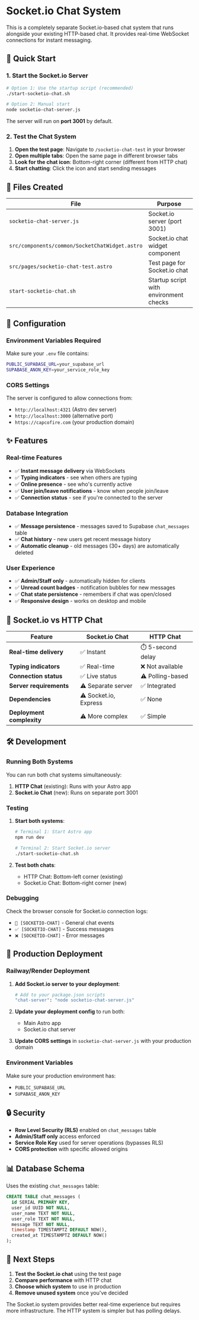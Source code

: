# Socket.io Chat System

This is a completely separate Socket.io-based chat system that runs alongside your existing HTTP-based chat. It provides real-time WebSocket connections for instant messaging.

## 🚀 Quick Start

### 1. Start the Socket.io Server

```bash
# Option 1: Use the startup script (recommended)
./start-socketio-chat.sh

# Option 2: Manual start
node socketio-chat-server.js
```

The server will run on **port 3001** by default.

### 2. Test the Chat System

1. **Open the test page**: Navigate to `/socketio-chat-test` in your browser
2. **Open multiple tabs**: Open the same page in different browser tabs
3. **Look for the chat icon**: Bottom-right corner (different from HTTP chat)
4. **Start chatting**: Click the icon and start sending messages

## 📁 Files Created

| File                                           | Purpose                                |
| ---------------------------------------------- | -------------------------------------- |
| `socketio-chat-server.js`                      | Socket.io server (port 3001)           |
| `src/components/common/SocketChatWidget.astro` | Socket.io chat widget component        |
| `src/pages/socketio-chat-test.astro`           | Test page for Socket.io chat           |
| `start-socketio-chat.sh`                       | Startup script with environment checks |

## 🔧 Configuration

### Environment Variables Required

Make sure your `.env` file contains:

```bash
PUBLIC_SUPABASE_URL=your_supabase_url
SUPABASE_ANON_KEY=your_service_role_key
```

### CORS Settings

The server is configured to allow connections from:

- `http://localhost:4321` (Astro dev server)
- `http://localhost:3000` (alternative port)
- `https://capcofire.com` (your production domain)

## ✨ Features

### Real-time Features

- ✅ **Instant message delivery** via WebSockets
- ✅ **Typing indicators** - see when others are typing
- ✅ **Online presence** - see who's currently active
- ✅ **User join/leave notifications** - know when people join/leave
- ✅ **Connection status** - see if you're connected to the server

### Database Integration

- ✅ **Message persistence** - messages saved to Supabase `chat_messages` table
- ✅ **Chat history** - new users get recent message history
- ✅ **Automatic cleanup** - old messages (30+ days) are automatically deleted

### User Experience

- ✅ **Admin/Staff only** - automatically hidden for clients
- ✅ **Unread count badges** - notification bubbles for new messages
- ✅ **Chat state persistence** - remembers if chat was open/closed
- ✅ **Responsive design** - works on desktop and mobile

## 🔄 Socket.io vs HTTP Chat

| Feature                   | Socket.io Chat        | HTTP Chat         |
| ------------------------- | --------------------- | ----------------- |
| **Real-time delivery**    | ✅ Instant            | ⏱️ 5-second delay |
| **Typing indicators**     | ✅ Real-time          | ❌ Not available  |
| **Connection status**     | ✅ Live status        | ⚠️ Polling-based  |
| **Server requirements**   | ⚠️ Separate server    | ✅ Integrated     |
| **Dependencies**          | ⚠️ Socket.io, Express | ✅ None           |
| **Deployment complexity** | ⚠️ More complex       | ✅ Simple         |

## 🛠️ Development

### Running Both Systems

You can run both chat systems simultaneously:

1. **HTTP Chat** (existing): Runs with your Astro app
2. **Socket.io Chat** (new): Runs on separate port 3001

### Testing

1. **Start both systems**:

   ```bash
   # Terminal 1: Start Astro app
   npm run dev

   # Terminal 2: Start Socket.io server
   ./start-socketio-chat.sh
   ```

2. **Test both chats**:
   - HTTP Chat: Bottom-left corner (existing)
   - Socket.io Chat: Bottom-right corner (new)

### Debugging

Check the browser console for Socket.io connection logs:

- `🔔 [SOCKETIO-CHAT]` - General chat events
- `✅ [SOCKETIO-CHAT]` - Success messages
- `❌ [SOCKETIO-CHAT]` - Error messages

## 🚀 Production Deployment

### Railway/Render Deployment

1. **Add Socket.io server to your deployment**:

   ```bash
   # Add to your package.json scripts
   "chat-server": "node socketio-chat-server.js"
   ```

2. **Update your deployment config** to run both:
   - Main Astro app
   - Socket.io chat server

3. **Update CORS settings** in `socketio-chat-server.js` with your production domain

### Environment Variables

Make sure your production environment has:

- `PUBLIC_SUPABASE_URL`
- `SUPABASE_ANON_KEY`

## 🔒 Security

- **Row Level Security (RLS)** enabled on `chat_messages` table
- **Admin/Staff only** access enforced
- **Service Role Key** used for server operations (bypasses RLS)
- **CORS protection** with specific allowed origins

## 📊 Database Schema

Uses the existing `chat_messages` table:

```sql
CREATE TABLE chat_messages (
  id SERIAL PRIMARY KEY,
  user_id UUID NOT NULL,
  user_name TEXT NOT NULL,
  user_role TEXT NOT NULL,
  message TEXT NOT NULL,
  timestamp TIMESTAMPTZ DEFAULT NOW(),
  created_at TIMESTAMPTZ DEFAULT NOW()
);
```

## 🎯 Next Steps

1. **Test the Socket.io chat** using the test page
2. **Compare performance** with HTTP chat
3. **Choose which system** to use in production
4. **Remove unused system** once you've decided

The Socket.io system provides better real-time experience but requires more infrastructure. The HTTP system is simpler but has polling delays.
